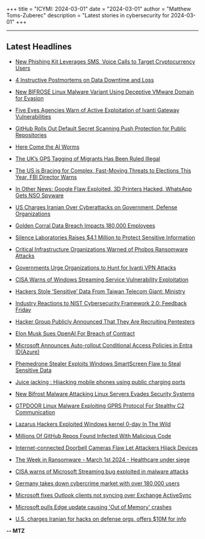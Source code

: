 +++
title = "ICYMI: 2024-03-01"
date = "2024-03-01"
author = "Matthew Toms-Zuberec"
description = "Latest stories in cybersecurity for 2024-03-01"
+++

---------------------------------------------------------------------------
## Latest Headlines
- [New Phishing Kit Leverages SMS, Voice Calls to Target Cryptocurrency Users](https://thehackernews.com/2024/03/new-phishing-kit-leverages-sms-voice.html)

- [4 Instructive Postmortems on Data Downtime and Loss](https://thehackernews.com/2024/03/4-instructive-postmortems-on-data.html)

- [New BIFROSE Linux Malware Variant Using Deceptive VMware Domain for Evasion](https://thehackernews.com/2024/03/new-bifrose-linux-malware-variant-using.html)

- [Five Eyes Agencies Warn of Active Exploitation of Ivanti Gateway Vulnerabilities](https://thehackernews.com/2024/03/five-eyes-agencies-warn-of-active.html)

- [GitHub Rolls Out Default Secret Scanning Push Protection for Public Repositories](https://thehackernews.com/2024/03/github-rolls-out-default-secret.html)

- [Here Come the AI Worms](https://www.wired.com/story/here-come-the-ai-worms/)

- [The UK’s GPS Tagging of Migrants Has Been Ruled Illegal](https://www.wired.com/story/gps-ankle-tags-uk-privacy-illegal/)

- [The US is Bracing for Complex, Fast-Moving Threats to Elections This Year, FBI Director Warns](https://www.securityweek.com/the-us-is-bracing-for-complex-fast-moving-threats-to-elections-this-year-fbi-director-warns/)

- [In Other News: Google Flaw Exploited, 3D Printers Hacked, WhatsApp Gets NSO Spyware](https://www.securityweek.com/in-other-news-google-flaw-exploited-3d-printer-hack-whatsapp-gets-nso-spyware/)

- [US Charges Iranian Over Cyberattacks on Government, Defense Organizations](https://www.securityweek.com/us-charges-iranian-over-cyberattacks-on-government-defense-organizations/)

- [Golden Corral Data Breach Impacts 180,000 Employees](https://www.securityweek.com/data-breach-at-golden-corral-impacts-180000-employees/)

- [Silence Laboratories Raises $4.1 Million to Protect Sensitive Information](https://www.securityweek.com/silence-laboratories-raises-4-1-million-to-protect-sensitive-information/)

- [Critical Infrastructure Organizations Warned of Phobos Ransomware Attacks](https://www.securityweek.com/critical-infrastructure-organizations-warned-of-phobos-ransomware-attacks/)

- [Governments Urge Organizations to Hunt for Ivanti VPN Attacks](https://www.securityweek.com/governments-urge-organizations-to-hunt-for-ivanti-vpn-attacks/)

- [CISA Warns of Windows Streaming Service Vulnerability Exploitation](https://www.securityweek.com/cisa-warns-of-windows-streaming-service-vulnerability-exploitation/)

- [Hackers Stole ‘Sensitive’ Data From Taiwan Telecom Giant: Ministry](https://www.securityweek.com/hackers-stole-sensitive-data-from-taiwan-telecom-giant-ministry/)

- [Industry Reactions to NIST Cybersecurity Framework 2.0: Feedback Friday](https://www.securityweek.com/industry-reactions-to-nist-cybersecurity-framework-2-0-feedback-friday/)

- [Hacker Group Publicly Announced That They Are Recruiting Pentesters](https://cybersecuritynews.com/hacker-recruitment-pentesters/)

- [Elon Musk Sues OpenAI For Breach of Contract](https://cybersecuritynews.com/elon-musk-lawsuit-openai-breach/)

- [Microsoft Announces Auto-rollout Conditional Access Policies in Entra ID(Azure)](https://cybersecuritynews.com/auto-rollout-of-conditional-access-policies/)

- [Phemedrone Stealer Exploits Windows SmartScreen Flaw to Steal Sensitive Data](https://cybersecuritynews.com/stealer-exploits-windows/)

- [Juice jacking : Hijacking mobile phones using public charging ports](https://cybersecuritynews.com/juice-jacking-hijacking-mobile/)

- [New Bifrost Malware Attacking Linux Servers Evades Security Systems](https://cybersecuritynews.com/bifrost-malware-linux-servers/)

- [GTPDOOR Linux Malware Exploiting GPRS Protocol For Stealthy C2 Communication](https://cybersecuritynews.com/gtpdoor-linux-malware-gprs-c2communication/)

- [Lazarus Hackers Exploited Windows kernel 0-day In The Wild](https://cybersecuritynews.com/lazarus-windows-kernel-exploit/)

- [Millions Of GitHub Repos Found Infected With Malicious Code](https://cybersecuritynews.com/github-repos-malware-attack/)

- [Internet-connected Doorbell Cameras Flaw Let Attackers Hijack Devices](https://cybersecuritynews.com/internet-connected-doorbell-cameras-flaw/)

- [The Week in Ransomware - March 1st 2024 - Healthcare under siege](https://www.bleepingcomputer.com/news/security/the-week-in-ransomware-march-1st-2024-healthcare-under-siege/)

- [CISA warns of Microsoft Streaming bug exploited in malware attacks](https://www.bleepingcomputer.com/news/security/cisa-warns-of-microsoft-streaming-bug-exploited-in-malware-attacks/)

- [Germany takes down cybercrime market with over 180,000 users](https://www.bleepingcomputer.com/news/legal/germany-takes-down-cybercrime-market-with-over-180-000-users/)

- [Microsoft fixes Outlook clients not syncing over Exchange ActiveSync](https://www.bleepingcomputer.com/news/microsoft/microsoft-fixes-outlook-clients-not-syncing-over-exchange-activesync/)

- [Microsoft pulls Edge update causing 'Out of Memory' crashes](https://www.bleepingcomputer.com/news/microsoft/microsoft-pulls-edge-update-causing-out-of-memory-crashes/)

- [U.S. charges Iranian for hacks on defense orgs, offers $10M for info](https://www.bleepingcomputer.com/news/security/us-charges-iranian-for-hacks-on-defense-orgs-offers-10m-for-info/)

**-- MTZ**